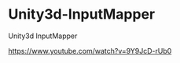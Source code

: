 Unity3d-InputMapper
===================

Unity3d InputMapper

https://www.youtube.com/watch?v=9Y9JcD-rUb0
